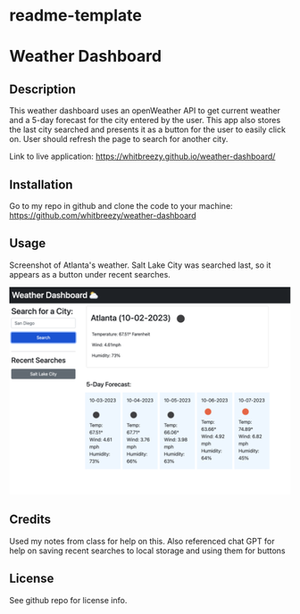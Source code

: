 # readme-template

# Weather Dashboard

## Description

This weather dashboard uses an openWeather API to get current weather and a 5-day forecast for the city entered by the user. This app also stores the last city searched and presents it as a button for the user to easily click on. User should refresh the page to search for another city.

Link to live application: https://whitbreezy.github.io/weather-dashboard/


## Installation

Go to my repo in github and clone the code to your machine: https://github.com/whitbreezy/weather-dashboard

## Usage

Screenshot of Atlanta's weather. Salt Lake City was searched last, so it appears as a button under recent searches.


![alt text](assets/img/screenshot.png)


## Credits

Used my notes from class for help on this. Also referenced chat GPT for help on saving recent searches to local storage and using them for buttons

## License

See github repo for license info.